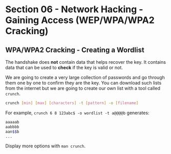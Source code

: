 # Section 06 - Network Hacking - Gaining Access (WEP/WPA/WPA2 Cracking)

## WPA/WPA2 Cracking - Creating a Wordlist

The handshake does **not** contain data that helps recover the key. It contains data that can be used to **check** if the key is valid or not.

We are going to create a very large collection of passwords and go through them one by one to confirm they are the key. You can download such lists from the internet but we are going to create our own list with a tool called `crunch`.

```bash
crunch [min] [max] [characters] -t [pattern] -o [filename]
```

For example, `crunch 6 8 123abc$ -o wordlist -t a@@@@b` generates:
```bash
aaaaab
aabbbb
aan$$b
...
```

Display more options with `man crunch`.
